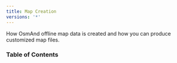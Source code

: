 ```yaml
---
title: Map Creation
versions: '*'
---
```


How OsmAnd offline map data is created and how you can produce customized map files.

### Table of Contents

